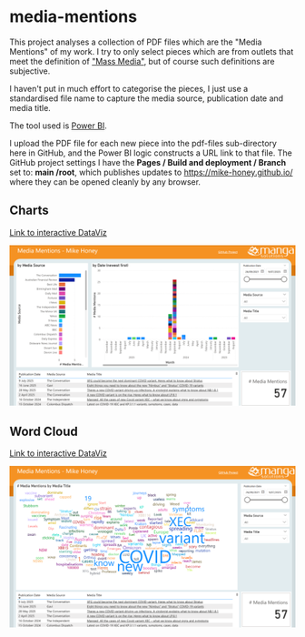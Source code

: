 # media-mentions

This project analyses a collection of PDF files which are the "Media Mentions" of my work. I try to only select pieces which are from outlets that meet the definition of ["Mass Media"](https://en.wikipedia.org/wiki/Mass_media), but of course such definitions are subjective.

I haven't put in much effort to categorise the pieces, I just use a standardised file name to capture the media source, publication date and media title.  

The tool used is [Power BI](https://powerbi.microsoft.com/).

I upload the PDF file for each new piece into the pdf-files sub-directory here in GitHub, and the Power BI logic constructs a URL link to that file. The GitHub project settings I have the **Pages / Build and deployment / Branch** set to: **main /root**, which publishes updates to https://mike-honey.github.io/ where they can be opened cleanly by any browser.

## Charts

[Link to interactive DataViz](https://app.powerbi.com/view?r=eyJrIjoiOTgzNjM5NzctN2VmZS00MjQ5LWE0ZTAtNDNhNDJkNWViMTdlIiwidCI6ImRjMWYwNGY1LWMxZTUtNDQyOS1hODEyLTU3OTNiZTQ1YmY5ZCIsImMiOjEwfQ%3D%3D&pageName=32037d60b8a6d4117483)

[![Click to view and interact with the report](https://github.com/Mike-Honey/media-mentions/raw/main/media-mentions-charts.png)](https://app.powerbi.com/view?r=eyJrIjoiOTgzNjM5NzctN2VmZS00MjQ5LWE0ZTAtNDNhNDJkNWViMTdlIiwidCI6ImRjMWYwNGY1LWMxZTUtNDQyOS1hODEyLTU3OTNiZTQ1YmY5ZCIsImMiOjEwfQ%3D%3D&pageName=32037d60b8a6d4117483)

## Word Cloud

[Link to interactive DataViz](https://app.powerbi.com/view?r=eyJrIjoiOTgzNjM5NzctN2VmZS00MjQ5LWE0ZTAtNDNhNDJkNWViMTdlIiwidCI6ImRjMWYwNGY1LWMxZTUtNDQyOS1hODEyLTU3OTNiZTQ1YmY5ZCIsImMiOjEwfQ%3D%3D&pageName=2205fd94e6569553690d)

[![Click to view and interact with the report](https://github.com/Mike-Honey/media-mentions/raw/main/media-mentions-word-cloud.png)](https://app.powerbi.com/view?r=eyJrIjoiOTgzNjM5NzctN2VmZS00MjQ5LWE0ZTAtNDNhNDJkNWViMTdlIiwidCI6ImRjMWYwNGY1LWMxZTUtNDQyOS1hODEyLTU3OTNiZTQ1YmY5ZCIsImMiOjEwfQ%3D%3D&pageName=2205fd94e6569553690d)
